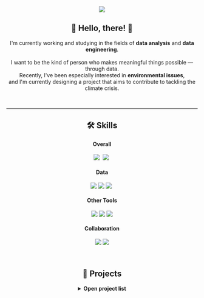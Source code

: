 <!-- 헤더 배너 -->
<div align="center">
  <img src="https://capsule-render.vercel.app/api?type=wave&&color=0:1B3C53,25:456882,65:D2C1B6,100:F9F3EF&height=200&text=lom-sup's%20GitHub&fontColor=32363D&fontSize=60&desc=Pushing%20boundaries%20with%20data%20and%20insight&descAlign=74&descAlignY=71" />
</div>

<!-- 인사 & 소개 -->
<h2 align="center">👋 Hello, there! 👋</h2>
<p align="center">
I'm currently working and studying in the fields of <strong>data analysis</strong> and <strong>data engineering</strong>.<br><br/>
I want to be the kind of person who makes meaningful things possible — through data.<br/>
Recently, I've been especially interested in <strong>environmental issues</strong>,<br/>
and I'm currently designing a project that aims to contribute to tackling the climate crisis.
</p>

<br/>
<hr/>


<!-- 언어 및 도구 섹션 -->
<h2 align="center">🛠️ Skills</h2>

<h4 align="center">Overall</h4>
<p align = "center">
  <img src="https://img.shields.io/badge/python-%233776AB.svg?&style=flat-square&logo=python&logoColor=white" /></a>&nbsp
  <img src="https://img.shields.io/badge/sql-%230066CC.svg?&style=flat-square&logo=sqlite&logoColor=white" /></a>&nbsp

</p>

<h4 align="center">Data</h4>
<p align = "center">
  <!-- 데이터 -->
  <img src="https://img.shields.io/badge/apache%20airflow-%23017CEE.svg?&style=flat-square&logo=apache%20airflow&logoColor=white" />
  <img src="https://img.shields.io/badge/apache%20spark-%23E25A1C.svg?&style=flat-square&logo=apache%20spark&logoColor=white" />
  <img src="https://img.shields.io/badge/rstudio-%2375AADB.svg?&style=flat-square&logo=rstudio&logoColor=black" /></a>&nbsp
  <br/>
</p>

<h4 align="center">Other Tools</h4>
<p align = "center">
  <!-- 다른 툴 & 시각화 -->
  <img src="https://img.shields.io/badge/amazon%20aws-%23232F3E.svg?&style=flat-square&logo=amazon%20aws&logoColor=white" />
  <img src="https://img.shields.io/badge/apachesuperset-%20A6C9.svg?&style=flat-square&logo=apachesuperset&logoColor=white" />
  <img src="https://img.shields.io/badge/docker-%232496ED.svg?&style=flat-square&logo=docker&logoColor=white" />
  <br/>
</p>

<h4 align="center">Collaboration</h4>
<p align = "center">
  <!-- 협업 -->
  <img src="https://img.shields.io/badge/github-%23181717.svg?&style=flat-square&logo=github&logoColor=white" />
  <img src="https://img.shields.io/badge/slack-%234A154B.svg?&style=flat-square&logo=slack&logoColor=white" />
</p>

</br>
</hr>

<!-- 프로젝트 일람 -->
<h2 align="center">📂 Projects</h2>

<details>
  <summary align="center"><strong>Open project list</strong></summary>
  <br/>

  <ul>
    <li>
      <a href="https://github.com/lom-sup/kospi200_forecasting_lstm_fail"><strong>Kospi 200 예측 with Tensorflow (Drop⛔)</strong></a><br/>
      LSTM 기반 시계열 모델을 활용한 Kospi 200 예측 모델 구축. Dimension 오류와 시간 부족으로 중단 후 학습 회고 진행.
    </li>
    <br/>
    <li>
      <a href="https://github.com/lom-sup/samsung-stock-forcasting"><strong>삼성 주가 예측 with PyTorch (Done✨)</strong></a><br/>
      S&P500, 환율 등 경제 지표를 활용한 삼성전자 주가 예측 회귀 모델 구축(With Pytorch).
    </li>
    <br/>
    <li>
      <a href="https://github.com/lom-sup/web_crawling_Team2"><strong>레시피 추천 및 영양정보 시각화 (Done✨)</strong></a><br/>
      웹 크롤링 데이터를 기반으로 재료 맞춤형 레시피 추천 + 영양성분 시각화 서비스 구현.
    </li>
    <br/>
    <li>
      <a href="https://github.com/lom-sup/book_bestseller"><strong>2024 한국 도서시장 분석 (Done✨)</strong></a><br/>
      주요 서점의 월간 베스트셀러 데이터를 수집하여 독서 트렌드 분석 및 대시보드 구성.
    </li>
    <br/>
    <li>
      <a href="https://github.com/lom-sup/performance_airflow"><strong>2024 한국 공연시장 분석 (Done✨)</strong></a><br/>
      KOPIS API 데이터를 기반으로 Airflow 파이프라인 구축 및 공연 트렌드 분석 시각화.
    </li>
    <br/>
    <li>
      <strong>뉴스/FOMC 감성 분석 기반 M7 주가 예측 (Done✨)</strong><br/>
      경제 뉴스 및 FOMC 발언 감성 분석을 통한 M7 주가 예측모델 비교-개발 및 시각화.
    </li>
    <br/>
    <li>
      <strong>2000s 회귀를 위한 환경 데이터 분석 (Ongoing🔹)</strong><br/>
      기후 지표와 정책 시뮬레이션을 통해 이상적인 탄소 감축 시나리오 분석 중.
    </li>
  </ul>
</details>


<!--
hide=jupyter%20notebook
32363D
222222
393E46
EEEEE
677180


<br/><br/>

<div align="center">
  <a href="https://github.com/anuraghazra/github-readme-stats">
    <img src="https://github-readme-stats.vercel.app/api/top-langs/?username=lom-sup&exclude_repo=test_403&layout=compact" />
  </a>
</div>

-->
